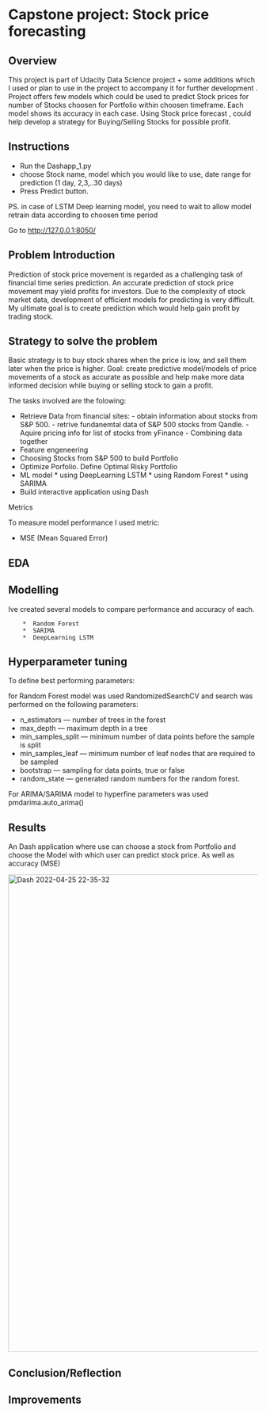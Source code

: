 # Capstone project: Stock price forecasting


## Overview

This project is part of Udacity Data Science project + some additions which I used or plan to use in the project to accompany it for further development . 
Project offers few models which could be used to predict Stock prices for number of Stocks choosen for Portfolio within choosen timeframe. Each model shows its accuracy in each case.
Using Stock price forecast , could help develop a strategy for Buying/Selling  Stocks for possible profit. 


## Instructions

- Run the Dashapp_1.py
- choose Stock name, model which you would like to use,  date range for prediction (1 day, 2,3,..30 days)
- Press Predict button.

PS. in case of LSTM Deep learning model, you need to wait to allow model retrain data according to choosen time period


Go to http://127.0.0.1:8050/

## Problem Introduction

Prediction of stock price movement is regarded as a challenging task of financial time series prediction. An accurate prediction of stock price movement may yield profits for investors. Due to the complexity of stock market data, development of efficient models for predicting is very difficult. 
My ultimate goal is to create prediction which would help gain profit by trading stock.


## Strategy to solve the problem

Basic strategy is to buy stock shares when the price is low, and sell them later when the price is higher. 
Goal: create predictive model/models of  price movements of a stock as accurate as possible and help make more data informed decision while buying or selling stock to gain a profit. 

The tasks involved are the folowing:

* Retrieve Data from financial sites:
        -    obtain information about stocks from S&P 500.
		-    retrive fundanemtal data of S&P 500 stocks from Qandle.
        -  Aquire pricing info for list of stocks from yFinance
		- Combining data together
* Feature engeneering
* Choosing Stocks from S&P 500 to build Portfolio
* Optimize Porfolio. Define Optimal Risky Portfolio
* ML model 
        * using DeepLearning LSTM
        *  using Random Forest
        *  using SARIMA
* Build interactive application using Dash


Metrics

To measure model performance I used metric:
 - MSE (Mean Squared Error) 

## EDA


## Modelling

Ive created several models to compare performance and accuracy of each.

        *  Random Forest
        *  SARIMA
        *  DeepLearning LSTM


## Hyperparameter tuning

To define best performing parameters:

 for Random Forest model was used RandomizedSearchCV and search was performed on the following parameters:
* n_estimators — number of trees in the forest
* max_depth — maximum depth in a tree
* min_samples_split — minimum number of data points before the sample is split
* min_samples_leaf — minimum number of leaf nodes that are required to be sampled
* bootstrap — sampling for data points, true or false
* random_state — generated random numbers for the random forest.


For ARIMA/SARIMA model to hyperfine parameters was used pmdarima.auto_arima() 


##  Results

An Dash application where use can choose a stock from Portfolio and choose the Model with which user can predict stock price. As well as accuracy (MSE)


<img width="964" alt="Dash 2022-04-25 22-35-32" src="https://user-images.githubusercontent.com/15786410/165170593-fabdad7b-6db5-4a2a-8e1a-ea54d21121f2.png">



## Conclusion/Reflection


## Improvements
